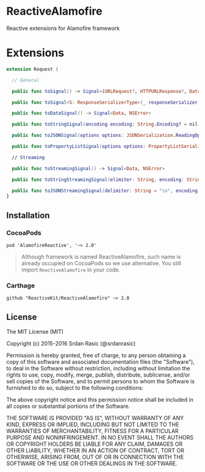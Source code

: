 # ReactiveAlamofire
Reactive extensions for Alamofire framework

# Extensions

```swift
extension Request {

  // General

  public func toSignal() -> Signal<(URLRequest?, HTTPURLResponse?, Data?), NSError>

  public func toSignal<S: ResponseSerializerType>(_ responseSerializer: S) -> Signal<S.SerializedObject, S.ErrorObject>

  public func toDataSignal() -> Signal<Data, NSError>

  public func toStringSignal(encoding encoding: String.Encoding? = nil) -> Signal<String, NSError>

  public func toJSONSignal(options options: JSONSerialization.ReadingOptions = .allowFragments) -> Signal<Any, NSError>

  public func toPropertyListSignal(options options: PropertyListSerialization.ReadOptions = PropertyListSerialization.ReadOptions()) -> Signal<Any, NSError>

  // Streaming

  public func toStreamingSignal() -> Signal<Data, NSError>

  public func toStringStreamingSignal(elimiter: String, encoding: String.Encoding = .utf8) -> Signal<String, NSError>

  public func toJSONStreamingSignal(delimiter: String = "\n", encoding: String.Encoding = .utf8, options: JSONSerialization.ReadingOptions = .allowFragments) -> Signal<Any, NSError>
}
```

## Installation

### CocoaPods

```
pod 'AlamofireReactive', '~> 2.0'
```

> Although framework is named ReactiveAlamofire, such name is already occupied on CocoaPods so we use alternative. You still import `ReactiveAlamofire` in your code.

### Carthage

```
github "ReactiveKit/ReactiveAlamofire" ~> 2.0
```

## License

The MIT License (MIT)

Copyright (c) 2015-2016 Srdan Rasic (@srdanrasic)

Permission is hereby granted, free of charge, to any person obtaining a copy
of this software and associated documentation files (the "Software"), to deal
in the Software without restriction, including without limitation the rights
to use, copy, modify, merge, publish, distribute, sublicense, and/or sell
copies of the Software, and to permit persons to whom the Software is
furnished to do so, subject to the following conditions:

The above copyright notice and this permission notice shall be included in
all copies or substantial portions of the Software.

THE SOFTWARE IS PROVIDED "AS IS", WITHOUT WARRANTY OF ANY KIND, EXPRESS OR
IMPLIED, INCLUDING BUT NOT LIMITED TO THE WARRANTIES OF MERCHANTABILITY,
FITNESS FOR A PARTICULAR PURPOSE AND NONINFRINGEMENT. IN NO EVENT SHALL THE
AUTHORS OR COPYRIGHT HOLDERS BE LIABLE FOR ANY CLAIM, DAMAGES OR OTHER
LIABILITY, WHETHER IN AN ACTION OF CONTRACT, TORT OR OTHERWISE, ARISING FROM,
OUT OF OR IN CONNECTION WITH THE SOFTWARE OR THE USE OR OTHER DEALINGS IN
THE SOFTWARE.
